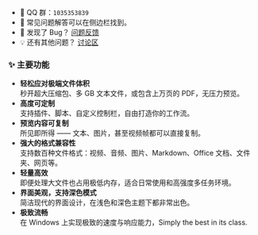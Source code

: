 -   🐧 QQ 群：`1035353839`
-   📖 常见问题解答可以在侧边栏找到。
-   🐞 发现了 Bug？ [问题反馈](https://github.com/ccseer/Seer-Feedback-CN/issues)
-   💡 还有其他问题？ [讨论区](https://github.com/ccseer/Seer-Feedback-CN/discussions)

### ✨ 主要功能

-   **轻松应对极端文件体积**  
    秒开超大压缩包、多 GB 文本文件，或包含上万页的 PDF，无压力预览。
-   **高度可定制**  
    支持插件、脚本、自定义控制栏，自由打造你的工作流。
-   **预览内容可复制**  
    所见即所得 —— 文本、图片，甚至视频帧都可以直接复制。
-   **强大的格式兼容性**  
    支持数百种文件格式：视频、音频、图片、Markdown、Office 文档、文件夹、网页等。
-   **轻量高效**  
    即便处理大文件也占用极低内存，适合日常使用和高强度多任务环境。
-   **界面美观，支持深色模式**  
     简洁现代的界面设计，在浅色和深色主题下都非常出色。
-   **极致流畅**  
    在 Windows 上实现极致的速度与响应能力，Simply the best in its class.
